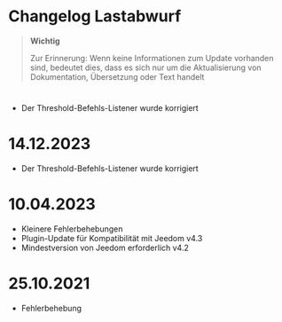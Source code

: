# Changelog Lastabwurf

>**Wichtig**
>
>Zur Erinnerung: Wenn keine Informationen zum Update vorhanden sind, bedeutet dies, dass es sich nur um die Aktualisierung von Dokumentation, Übersetzung oder Text handelt

# 

- Der Threshold-Befehls-Listener wurde korrigiert

# 14.12.2023

- Der Threshold-Befehls-Listener wurde korrigiert

# 10.04.2023

- Kleinere Fehlerbehebungen
- Plugin-Update für Kompatibilität mit Jeedom v4.3
- Mindestversion von Jeedom erforderlich v4.2

# 25.10.2021

- Fehlerbehebung
